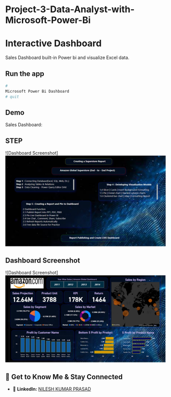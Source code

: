 # Project-3-Data-Analyst-with-Microsoft-Power-Bi

# Interactive Dashboard 

Sales Dashboard built-in Power bi and  visualize Excel data.


## Run the app
```Powershell
# 
Microsoft Power Bi Dashboard
# quit
```

## Demo
Sales Dashboard: 

## STEP
![Dashboard Screenshot]![image](Step.png)

## Dashboard Screenshot
![Dashboard Screenshot]![image](Dashboardimage.png)


## 🤝 Get to Know Me & Stay Connected

- 💼 **LinkedIn:** [NILESH KUMAR PRASAD](www.linkedin.com/in/nilesh-kumar-prasad-89253128b)
